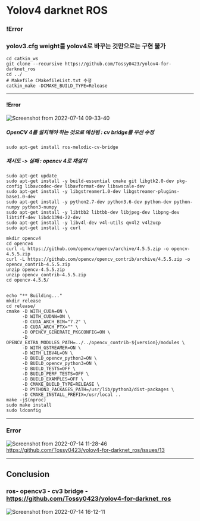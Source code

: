 # Yolov4 darknet ROS
### !Error
### yolov3.cfg weight를 yolov4로 바꾸는 것만으로는 구현 불가
```
cd catkin_ws
git clone --recursive https://github.com/Tossy0423/yolov4-for-darknet_ros
cd ../
# Makefile CMakefileList.txt 수정
catkin_make -DCMAKE_BUILD_TYPE=Release
```

_______________________________
#### !Error
![Screenshot from 2022-07-14 09-33-40](https://user-images.githubusercontent.com/88171531/178859817-c16698a5-77fd-42d0-af8c-fc6c7f954e68.png)
##### OpenCV 4를 설치해야 하는 것으로 예상됨 : cv bridge를 우선 수정
``` sudo apt-get purge ros-melodic-cv-bridge
sudo apt-get install ros-melodic-cv-bridge
```
##### 재시도 -> 실패 : opencv 4로 재설치 
```
sudo apt-get update
sudo apt-get install -y build-essential cmake git libgtk2.0-dev pkg-config libavcodec-dev libavformat-dev libswscale-dev
sudo apt-get install -y libgstreamer1.0-dev libgstreamer-plugins-base1.0-dev
sudo apt-get install -y python2.7-dev python3.6-dev python-dev python-numpy python3-numpy
sudo apt-get install -y libtbb2 libtbb-dev libjpeg-dev libpng-dev libtiff-dev libdc1394-22-dev
sudo apt-get install -y libv4l-dev v4l-utils qv4l2 v4l2ucp
sudo apt-get install -y curl

mkdir opencv4
cd opencv4
curl -L https://github.com/opencv/opencv/archive/4.5.5.zip -o opencv-4.5.5.zip
curl -L https://github.com/opencv/opencv_contrib/archive/4.5.5.zip -o opencv_contrib-4.5.5.zip
unzip opencv-4.5.5.zip
unzip opencv_contrib-4.5.5.zip
cd opencv-4.5.5/
 
 
echo "** Building..."
mkdir release
cd release/
cmake -D WITH_CUDA=ON \
      -D WITH_CUDNN=ON \
      -D CUDA_ARCH_BIN="7.2" \
      -D CUDA_ARCH_PTX="" \
      -D OPENCV_GENERATE_PKGCONFIG=ON \
      -D OPENCV_EXTRA_MODULES_PATH=../../opencv_contrib-${version}/modules \
      -D WITH_GSTREAMER=ON \
      -D WITH_LIBV4L=ON \
      -D BUILD_opencv_python2=ON \
      -D BUILD_opencv_python3=ON \
      -D BUILD_TESTS=OFF \
      -D BUILD_PERF_TESTS=OFF \
      -D BUILD_EXAMPLES=OFF \
      -D CMAKE_BUILD_TYPE=RELEASE \
      -D PYTHON3_PACKAGES_PATH=/usr/lib/python3/dist-packages \
      -D CMAKE_INSTALL_PREFIX=/usr/local ..
make -j$(nproc)
sudo make install
sudo ldconfig
```
________________________________
### Error
![Screenshot from 2022-07-14 11-28-46](https://user-images.githubusercontent.com/88171531/178885090-c52f39fb-06a0-40a3-8a45-c80ba610ae61.png)
https://github.com/Tossy0423/yolov4-for-darknet_ros/issues/13
________________________________
## Conclusion
###  ros- opencv3 - cv3 bridge - https://github.com/Tossy0423/yolov4-for-darknet_ros 
![Screenshot from 2022-07-14 16-12-11](https://user-images.githubusercontent.com/88171531/178923839-2c95bfb1-0a4e-4db7-9540-2db3584815ac.png)
